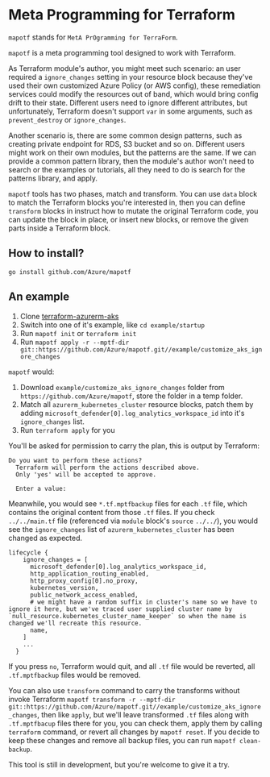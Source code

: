 # Meta Programming for Terraform

`mapotf` stands for `MetA PrOgramming for TerraForm`.

`mapotf` is a meta programming tool designed to work with Terraform.

As Terraform module's author, you might meet such scenario: an user required a `ignore_changes` setting in your resource block because they've used their own customized Azure Policy (or AWS config), these remediation services could modify the resources out of band, which would bring config drift to their state. Different users need to ignore different attributes, but unfortunately, Terraform doesn't support `var` in some arguments, such as `prevent_destroy` or `ignore_changes`.

Another scenario is, there are some common design patterns, such as creating private endpoint for RDS, S3 bucket and so on. Different users might work on their own modules, but the patterns are the same. If we can provide a common pattern library, then the module's author won't need to search or the examples or tutorials, all they need to do is search for the patterns library, and apply.

`mapotf` tools has two phases, match and transform. You can use `data` block to match the Terraform blocks you're interested in, then you can define `transform` blocks in instruct how to mutate the original Terraform code, you can update the block in place, or insert new blocks, or remove the given parts inside a Terraform block.

## How to install?

`go install github.com/Azure/mapotf`

## An example

1. Clone [terraform-azurerm-aks](https://github.com/Azure/terraform-azurerm-aks.git)
2. Switch into one of it's example, like `cd example/startup`
3. Run `mapotf init` or `terraform init`
3. Run `mapotf apply -r --mptf-dir git::https://github.com/Azure/mapotf.git//example/customize_aks_ignore_changes`

`mapotf` would:

1. Download `example/customize_aks_ignore_changes` folder from `https://github.com/Azure/mapotf`, store the folder in a temp folder.
2. Match all `azurerm_kubernetes_cluster` resource blocks, patch them by adding `microsoft_defender[0].log_analytics_workspace_id` into it's `ignore_changes` list.
3. Run `terraform apply` for you

You'll be asked for permission to carry the plan, this is output by Terraform:

```text
Do you want to perform these actions?
  Terraform will perform the actions described above.
  Only 'yes' will be accepted to approve.

  Enter a value:
```

Meanwhile, you would see `*.tf.mptfbackup` files for each `.tf` file, which contains the original content from those `.tf` files. If you check `../../main.tf` file (referenced via `module` block's `source` `../../`), you would see the `ignore_changes` list of `azurerm_kubernetes_cluster` has been changed as expected.

```hcl
lifecycle {
    ignore_changes = [
      microsoft_defender[0].log_analytics_workspace_id,
      http_application_routing_enabled,
      http_proxy_config[0].no_proxy,
      kubernetes_version,
      public_network_access_enabled,
      # we might have a random suffix in cluster's name so we have to ignore it here, but we've traced user supplied cluster name by `null_resource.kubernetes_cluster_name_keeper` so when the name is changed we'll recreate this resource.
      name,
    ]
    ...
  }
```

If you press `no`, Terraform would quit, and all `.tf` file would be reverted, all `.tf.mptfbackup` files would be removed.

You can also use `transform` command to carry the transforms without invoke Terraform `mapotf transform -r --mptf-dir git::https://github.com/Azure/mapotf.git//example/customize_aks_ignore_changes`, then like `apply`, but we'll leave transformed `.tf` files along with `.tf.mptfbacup` files there for you, you can check them, apply them by calling `terraform` command, or revert all changes by `mapotf reset`. If you decide to keep these changes and remove all backup files, you can run `mapotf clean-backup`.

This tool is still in development, but you're welcome to give it a try.